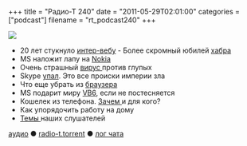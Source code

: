 +++
title = "Радио-Т 240"
date = "2011-05-29T02:01:00"
categories = ["podcast"]
filename = "rt_podcast240"
+++

![](https://radio-t.com/images/radio-t/rt240.png)

- 20 лет стукнуло [интер-вебу](http://habrahabr.ru/blogs/internet/119473/)
[
](http://new.radio-t.com/2011/05/240_29.html)- Более скромный юбилей [хабра](http://habrahabr.ru/blogs/social_networks/119984/)
- MS наложит лапу на [Nokia](http://gigaom.com/mobile/why-a-microsoft-takeover-of-nokia-could-pay-off/)
- Очень страшный [вирус ](http://www.pcworld.com/businesscenter/article/228251/mac_defender_crashes_apple_security_myth.html)против глупых
- Skype [упал](http://internet.cnews.ru/news/top/index.shtml?2011/05/26/441581). Это все происки империи зла
- Что еще убрать из [браузера](http://www.readwriteweb.com/archives/google_wants_to_kill_the_url_chrome_13_lets_users.php)
- MS подарит миру [VB6](http://reddevnews.com/articles/2011/05/19/microsoft-to-open-source-vb6.aspx), если не постесняется
- Кошелек из телефона. [Зачем ](http://habrahabr.ru/blogs/wireless/119477/)и для кого?
- Как упорядочить работу на дому
- [Темы ](http://new.radio-t.com/2011/05/240.html)наших слушателей

[аудио](http://archive.rucast.net/radio-t/media/rt_podcast240.mp3) ● [radio-t.torrent](http://www.radio-t.com/torrents/rt_podcast240.mp3.torrent) ● [лог чата](http://chat.radio-t.com/logs/radio-t-240.html)<audio src="http://archive.rucast.net/radio-t/media/rt_podcast240.mp3" preload="none"></audio>